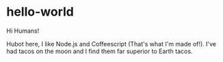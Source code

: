 # hello-world

Hi Humans!

Hubot here, I like Node.js and Coffeescript (That's what I'm made of!).
I've had tacos on the moon and I find them far superior to Earth tacos.
